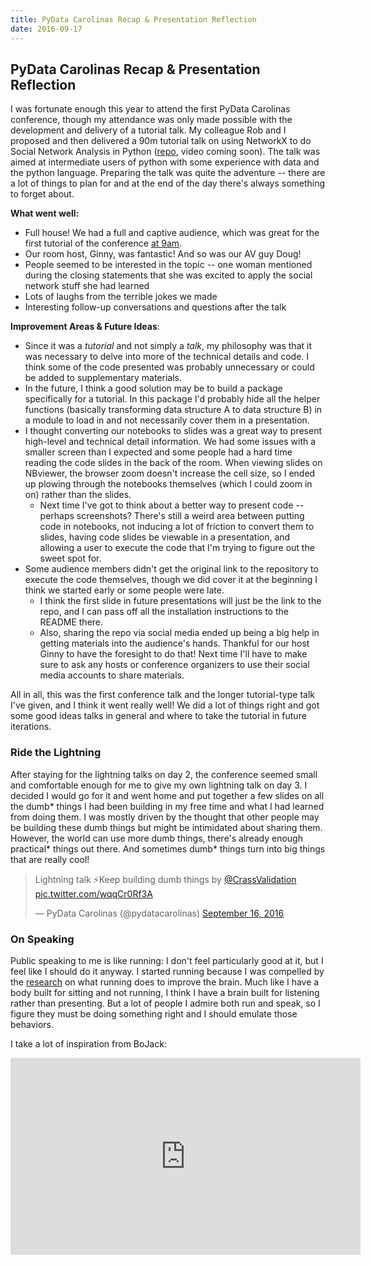 ```yaml
---
title: PyData Carolinas Recap & Presentation Reflection
date: 2016-09-17
---
```



## PyData Carolinas Recap & Presentation Reflection
I was fortunate enough this year to attend the first PyData Carolinas conference, though my attendance was only made possible with the development and delivery of a tutorial talk. My colleague Rob and I proposed and then delivered a 90m tutorial talk on using NetworkX to do Social Network Analysis in Python ([repo](https://github.com/rtidatascience/connected-nx-tutorial), video coming soon). The talk was aimed at intermediate users of python with some experience with data and the python language. Preparing the talk was quite the adventure -- there are a lot of things to plan for and at the end of the day there's always something to forget about.

**What went well:**

- Full house! We had a full and captive audience, which was great for the first tutorial of the conference [at 9am](https://twitter.com/GinnyGhezzo/status/776046158665781248).
- Our room host, Ginny, was fantastic! And so was our AV guy Doug!
- People seemed to be interested in the topic -- one woman mentioned during the closing statements that she was excited to apply the social network stuff she had learned
- Lots of laughs from the terrible jokes we made
- Interesting follow-up conversations and questions after the talk

**Improvement Areas & Future Ideas**:

-  Since it was a *tutorial* and not simply a *talk*, my philosophy was that it was necessary to delve into more of the technical details and code. I think some of the code presented was probably unnecessary or could be added to supplementary materials.
  - In the future, I think a good solution may be to build a package specifically for a tutorial. In this package I'd probably hide all the helper functions (basically transforming data structure A to data structure B) in a module to load in and not necessarily cover them in a presentation.
- I thought converting our notebooks to slides was a great way to present high-level and technical detail information. We had some issues with a smaller screen than I expected and some people had a hard time reading the code slides in the back of the room. When viewing slides on NBviewer, the browser zoom doesn't increase the cell size, so I ended up plowing through the notebooks themselves (which I could zoom in on) rather than the slides.
  - Next time I've got to think about a better way to present code -- perhaps screenshots? There's still a weird area between putting code in notebooks, not inducing a lot of friction to convert them to slides, having code slides be viewable in a presentation, and allowing a user to execute the code that I'm trying to figure out the sweet spot for.
- Some audience members didn't get the original link to the repository to execute the code themselves, though we did cover it at the beginning I think we started early or some people were late.
  - I think the first slide in future presentations will just be the link to the repo, and I can pass off all the installation instructions to the README there.
  - Also, sharing the repo via social media ended up being a big help in getting materials into the audience's hands. Thankful for our host Ginny to have the foresight to do that! Next time I'll have to make sure to ask any hosts or conference organizers to use their social media accounts to share materials.

All in all, this was the first conference talk and the longer tutorial-type talk I've given, and I think it went really well! We did a lot of things right and got some good ideas talks in general and where to take the tutorial in future iterations.

### Ride the Lightning
After staying for the lightning talks on day 2, the conference seemed small and comfortable enough for me to give my own lightning talk on day 3. I decided I would go for it and went home and put together a few slides on all the dumb\* things I had been building in my free time and what I had learned from doing them. I was mostly driven by the thought that other people may be building these dumb things but might be intimidated about sharing them. However, the world can use more dumb things, there's already enough practical\* things out there. And sometimes dumb* things turn into big things that are really cool!

<blockquote class="twitter-tweet" data-lang="en"><p lang="en" dir="ltr">Lightning talk ⚡️Keep building dumb things by <a href="https://twitter.com/CrassValidation">@CrassValidation</a> <a href="https://t.co/wqqCr0Rf3A">pic.twitter.com/wqqCr0Rf3A</a></p>&mdash; PyData Carolinas (@pydatacarolinas) <a href="https://twitter.com/pydatacarolinas/status/776882131201122309">September 16, 2016</a></blockquote>
<script async src="//platform.twitter.com/widgets.js" charset="utf-8"></script>

### On Speaking
Public speaking to me is like running: I don't feel particularly good at it, but I feel like I should do it anyway. I started running because I was compelled by the [research](http://www.brainrules.net/exercise) on what running does to improve the brain. Much like I have a body built for sitting and not running, I think I have a brain built for listening rather than presenting. But a lot of people I admire both run and speak, so I figure they must be doing something right and I should emulate those behaviors.

I take a lot of inspiration from BoJack:
<iframe width="560" height="315" src="https://www.youtube.com/embed/R2_Mn-qRKjA" frameborder="0" allowfullscreen></iframe>